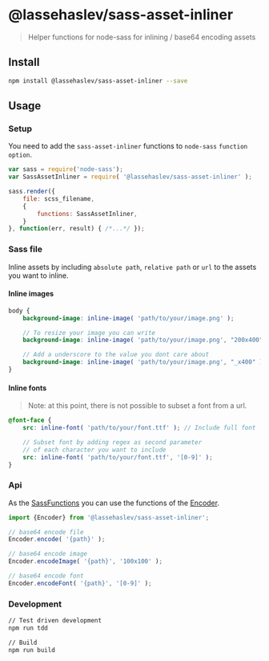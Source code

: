 # @lassehaslev/sass-asset-inliner
> Helper functions for node-sass for inlining / base64 encoding assets

## Install
```bash
npm install @lassehaslev/sass-asset-inliner --save
```

## Usage

### Setup

You need to add the `sass-asset-inliner` functions to `node-sass` `function option`.

```js
var sass = require('node-sass');
var SassAssetInliner = require( '@lassehaslev/sass-asset-inliner' );

sass.render({
    file: scss_filename,
    {
        functions: SassAssetInliner,
    }
}, function(err, result) { /*...*/ });
```

### Sass file

Inline assets by including `absolute path`, `relative path` or `url` to the assets you want to inline.

#### Inline images
```scss
body {
    background-image: inline-image( 'path/to/your/image.png' );

    // To resize your image you can write
    background-image: inline-image( 'path/to/your/image.png', "200x400" );

    // Add a underscore to the value you dont care about
    background-image: inline-image( 'path/to/your/image.png', "_x400" );
}
```

#### Inline fonts

> Note: at this point, there is not possible to subset a font from a url.

```scss
@font-face {
    src: inline-font( 'path/to/your/font.ttf' ); // Include full font

    // Subset font by adding regex as second parameter
    // of each character you want to include
    src: inline-font( 'path/to/your/font.ttf', '[0-9]' );
}
```

### Api

As the [SassFunctions](https://github.com/LasseHaslev/sass-asset-inliner/blob/development/src/SassFunctions.js) you can use the functions of the [Encoder](https://github.com/LasseHaslev/sass-asset-inliner/blob/development/src/Encoder.js).

```js
import {Encoder} from '@lassehaslev/sass-asset-inliner';

// base64 encode file
Encoder.encode( '{path}' );

// base64 encode image
Encoder.encodeImage( '{path}', '100x100' );

// base64 encode font
Encoder.encodeFont( '{path}', '[0-9]' );
```

### Development

```bash
// Test driven development
npm run tdd

// Build
npm run build
```

